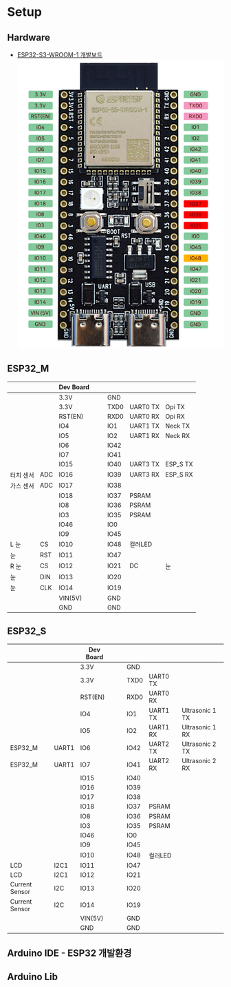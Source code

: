 # Setup

## Hardware

- [ESP32-S3-WROOM-1 개발보드](https://smartstore.naver.com/bneware/products/6729229592)
    ![img](./ESP32-S3-WROOM-1%20dev%20board.png)


## ESP32_M

|           |     | Dev Board |     |     |      |          |          |
| --------- | --- | --------- | --- | --- | ---- | -------- | -------- |
|           |     | 3.3V      |     |     | GND  |          |          |
|           |     | 3.3V      |     |     | TXD0 | UART0 TX | Opi TX   |
|           |     | RST(EN)   |     |     | RXD0 | UART0 RX | Opi RX   |
|           |     | IO4       |     |     | IO1  | UART1 TX | Neck TX  |
|           |     | IO5       |     |     | IO2  | UART1 RX | Neck RX  |
|           |     | IO6       |     |     | IO42 |          |          |
|           |     | IO7       |     |     | IO41 |          |          |
|           |     | IO15      |     |     | IO40 | UART3 TX | ESP_S TX |
| 터치 센서 | ADC | IO16      |     |     | IO39 | UART3 RX | ESP_S RX |
| 가스 센서 | ADC | IO17      |     |     | IO38 |          |          |
|           |     | IO18      |     |     | IO37 | PSRAM    |          |
|           |     | IO8       |     |     | IO36 | PSRAM    |          |
|           |     | IO3       |     |     | IO35 | PSRAM    |          |
|           |     | IO46      |     |     | IO0  |          |          |
|           |     | IO9       |     |     | IO45 |          |          |
| L 눈      | CS  | IO10      |     |     | IO48 | 컬러LED  |          |
| 눈        | RST | IO11      |     |     | IO47 |          |          |
| R 눈      | CS  | IO12      |     |     | IO21 | DC       | 눈       |
| 눈        | DIN | IO13      |     |     | IO20 |          |          |
| 눈        | CLK | IO14      |     |     | IO19 |          |          |
|           |     | VIN(5V)   |     |     | GND  |          |          |
|           |     | GND       |     |     | GND  |          |          |

## ESP32_S

|                |       | Dev Board |     |     |      |          |                 |
| -------------- | ----- | --------- | --- | --- | ---- | -------- | --------------- |
|                |       | 3.3V      |     |     | GND  |          |                 |
|                |       | 3.3V      |     |     | TXD0 | UART0 TX |                 |
|                |       | RST(EN)   |     |     | RXD0 | UART0 RX |                 |
|                |       | IO4       |     |     | IO1  | UART1 TX | Ultrasonic 1 TX |
|                |       | IO5       |     |     | IO2  | UART1 RX | Ultrasonic 1 RX |
| ESP32_M        | UART1 | IO6       |     |     | IO42 | UART2 TX | Ultrasonic 2 TX |
| ESP32_M        | UART1 | IO7       |     |     | IO41 | UART2 RX | Ultrasonic 2 RX |
|                |       | IO15      |     |     | IO40 |          |                 |
|                |       | IO16      |     |     | IO39 |          |                 |
|                |       | IO17      |     |     | IO38 |          |                 |
|                |       | IO18      |     |     | IO37 | PSRAM    |                 |
|                |       | IO8       |     |     | IO36 | PSRAM    |                 |
|                |       | IO3       |     |     | IO35 | PSRAM    |                 |
|                |       | IO46      |     |     | IO0  |          |                 |
|                |       | IO9       |     |     | IO45 |          |                 |
|                |       | IO10      |     |     | IO48 | 컬러LED  |                 |
| LCD            | I2C1  | IO11      |     |     | IO47 |          |                 |
| LCD            | I2C1  | IO12      |     |     | IO21 |          |                 |
| Current Sensor | I2C   | IO13      |     |     | IO20 |          |                 |
| Current Sensor | I2C   | IO14      |     |     | IO19 |          |                 |
|                |       | VIN(5V)   |     |     | GND  |          |                 |
|                |       | GND       |     |     | GND  |          |                 |





## Arduino IDE - ESP32 개발환경


## Arduino Lib

